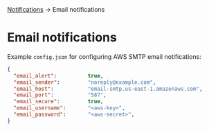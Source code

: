 <div class="breadcrumbs">
    <a href="/administration-guide/notifications">Notifications</a>
    → Email notifications
</div>

# Email notifications

Example `config.json` for configuring AWS SMTP email notifications:

```json
{
  "email_alert":          true,
  "email_sender":         "noreply@example.com",
  "email_host":           "email-smtp.us-east-1.amazonaws.com",
  "email_port":           "587",
  "email_secure":         true,
  "email_username":       "<aws-key>",
  "email_password":       "<aws-secret>",
}
```